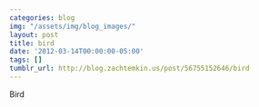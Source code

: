 ```yaml
---
categories: blog
img: "/assets/img/blog_images/" 
layout: post
title: bird
date: '2012-03-14T00:00:00-05:00'
tags: []
tumblr_url: http://blog.zachtemkin.us/post/56755152646/bird
---
```

Bird

